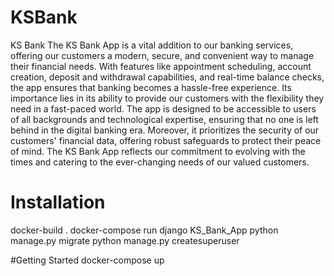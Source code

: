 # KSBank
KS Bank
The KS Bank App is a vital addition to our banking services, offering our customers a modern, secure, and convenient way to manage their financial needs. With features like appointment scheduling, account creation, deposit and withdrawal capabilities, and real-time balance checks, the app ensures that banking becomes a hassle-free experience. Its importance lies in its ability to provide our customers with the flexibility they need in a fast-paced world. The app is designed to be accessible to users of all backgrounds and technological expertise, ensuring that no one is left behind in the digital banking era. Moreover, it prioritizes the security of our customers' financial data, offering robust safeguards to protect their peace of mind. The KS Bank App reflects our commitment to evolving with the times and catering to the ever-changing needs of our valued customers.
# Installation
docker-build .
docker-compose run django KS_Bank_App
python manage.py migrate
python manage.py createsuperuser

#Getting Started
docker-compose up
